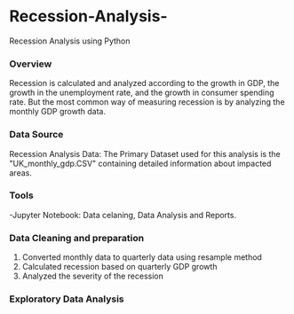 # Recession-Analysis-
Recession Analysis using Python

### Overview

Recession is calculated and analyzed according to the growth in GDP, the growth in the unemployment rate, and the growth in consumer spending rate. But the most common way of measuring recession is by analyzing the monthly GDP growth data.

### Data Source

Recession Analysis Data: The Primary Dataset used for this analysis is the "UK_monthly_gdp.CSV" containing detailed information about impacted areas.

### Tools

-Jupyter Notebook: Data celaning, Data Analysis and Reports.

### Data Cleaning and preparation

 1. Converted monthly data to quarterly data using resample method
 2. Calculated recession based on quarterly GDP growth
 3. Analyzed the severity of the recession

### Exploratory Data Analysis

